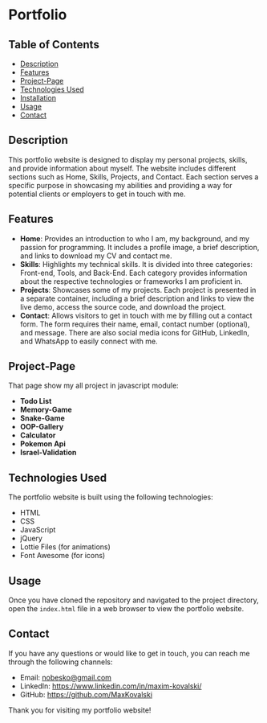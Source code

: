 # Portfolio

## Table of Contents

- [Description](#description)
- [Features](#features)
- [Project-Page](#Project-Page)
- [Technologies Used](#technologies-used)
- [Installation](#installation)
- [Usage](#usage)
- [Contact](#contact)

## Description

This portfolio website is designed to display my personal projects, skills, and provide information about myself. The website includes different sections such as Home, Skills, Projects, and Contact. Each section serves a specific purpose in showcasing my abilities and providing a way for potential clients or employers to get in touch with me.

## Features

- **Home**: Provides an introduction to who I am, my background, and my passion for programming. It includes a profile image, a brief description, and links to download my CV and contact me.
- **Skills**: Highlights my technical skills. It is divided into three categories: Front-end, Tools, and Back-End. Each category provides information about the respective technologies or frameworks I am proficient in.
- **Projects**: Showcases some of my projects. Each project is presented in a separate container, including a brief description and links to view the live demo, access the source code, and download the project.
- **Contact**: Allows visitors to get in touch with me by filling out a contact form. The form requires their name, email, contact number (optional), and message. There are also social media icons for GitHub, LinkedIn, and WhatsApp to easily connect with me.

## Project-Page

That page show my all project in javascript module:

- **Todo List**
- **Memory-Game**
- **Snake-Game**
- **OOP-Gallery**
- **Calculator**
- **Pokemon Api**
- **Israel-Validation**

## Technologies Used

The portfolio website is built using the following technologies:

- HTML
- CSS
- JavaScript
- jQuery
- Lottie Files (for animations)
- Font Awesome (for icons)

## Usage

Once you have cloned the repository and navigated to the project directory, open the `index.html` file in a web browser to view the portfolio website.

## Contact

If you have any questions or would like to get in touch, you can reach me through the following channels:

- Email: nobesko@gmail.com
- LinkedIn: https://www.linkedin.com/in/maxim-kovalski/
- GitHub: https://github.com/MaxKovalski

Thank you for visiting my portfolio website!
